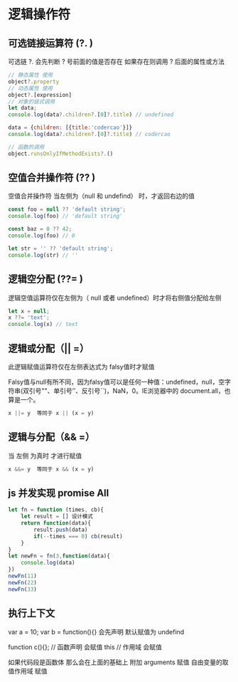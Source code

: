 # 逻辑操作符  

## 可选链接运算符 (?. )
 可选链 ?. 会先判断 ? 号前面的值是否存在 如果存在则调用 ? 后面的属性或方法
```js
// 静态属性 使用
object?.property
// 动态属性 使用
object?.[expression]
// 对象的链式调用
let data;
console.log(data?.children?.[0]?.title) // undefined

data = {children: [{title:'codercao'}]}
console.log(data?.children?.[0]?.title) // codercao

// 函数的调用
object.runsOnlyIfMethodExists?.()
```

## 空值合并操作符 (?? )
空值合并操作符 当左侧为（null 和 undefind） 时，才返回右边的值
```js
const foo = null ?? 'default string';
console.log(foo) // 'default string'

const baz = 0 ?? 42;
console.log(foo) // 0

let str = '' ?? 'default string';
console.log(str) // ''

```

## 逻辑空分配 (??= )
逻辑空值运算符仅在左侧为（ null 或者 undefined）时才将右侧值分配给左侧
```js
let x = null;
x ??= 'text';
console.log(x) // text
```

## 逻辑或分配（|| =）
此逻辑赋值运算符仅在左侧表达式为 falsy值时才赋值

Falsy值与null有所不同，因为falsy值可以是任何一种值：undefined，null，空字符串(双引号""、单引号’’、反引号``)，NaN，0。IE浏览器中的 document.all，也算是一个。
```js
x ||= y  等同于 x || (x = y)
```

## 逻辑与分配（&& =）
当 左侧 为真时 才进行赋值
```js
x &&= y  等同于 x && (x = y)
```

## js 并发实现 promise All
```js
let fn = function (times, cb){
    let result = [] 设计模式
    return function(data){
        result.push(data)
        if(--times === 0) cb(result)
    }
}
let newFn = fn(3,function(data){
    console.log(data)
})
newFn(11)
newFn(22)
newFn(33)
```
## 执行上下文

var a = 10;
var b = function(){}
会先声明 默认赋值为 undefind

function c(){}; // 函数声明  会赋值
this  // 作用域 会赋值

如果代码段是函数体  那么会在上面的基础上 附加
arguments            赋值
自由变量的取值作用域    赋值
